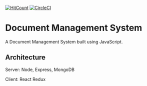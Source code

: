 [![HitCount](http://hits.dwyl.io/nairobley/dms.svg)](http://hits.dwyl.io/nairobley/dms) [![CircleCI](https://circleci.com/gh/NaiRobley/dms/tree/develop.svg?style=svg)](https://circleci.com/gh/NaiRobley/dms/tree/develop)

# Document Management System
A Document Management System built using JavaScript.

## Architecture
Server: Node, Express, MongoDB

Client: React Redux
